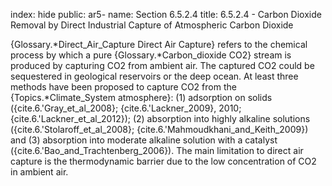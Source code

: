 index: hide
public: ar5-
name: Section 6.5.2.4
title: 6.5.2.4 - Carbon Dioxide Removal by Direct Industrial Capture of Atmospheric Carbon Dioxide

{Glossary.*Direct_Air_Capture Direct Air Capture} refers to the chemical process by which a pure {Glossary.*Carbon_dioxide CO2} stream is produced by capturing CO2 from ambient air. The captured CO2 could be sequestered in geological reservoirs or the deep ocean. At least three methods have been proposed to capture CO2 from the {Topics.*Climate_System atmosphere}: (1) adsorption on solids ({cite.6.'Gray_et_al_2008}; {cite.6.'Lackner_2009}, 2010; {cite.6.'Lackner_et_al_2012}); (2) absorption into highly alkaline solutions ({cite.6.'Stolaroff_et_al_2008}; {cite.6.'Mahmoudkhani_and_Keith_2009}) and (3) absorption into moderate alkaline solution with a catalyst ({cite.6.'Bao_and_Trachtenberg_2006}). The main limitation to direct air capture is the thermodynamic barrier due to the low concentration of CO2 in ambient air.
